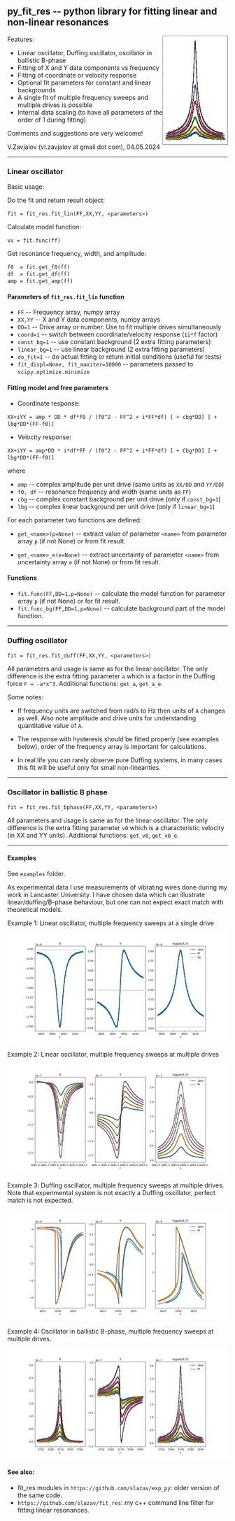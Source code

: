 ## py_fit_res -- python library for fitting linear and non-linear resonances

<img align=right height="250"
src="https://raw.githubusercontent.com/slazav/py_fit_res/master/examples/title.png">

Features:

* Linear oscillator, Duffing oscillator, oscillator in ballistic B-phase
* Fitting of X and Y data components vs frequency
* Fitting of coordinate or velocity response
* Optional fit parameters for constant and linear backgrounds
* A single fit of multiple frequency sweeps and multiple drives is possible
* Internal data scaling (to have all parameters of the order of 1 during fitting)

Comments and suggestions are very welcome!

V.Zavjalov (vl.zavjalov at gmail dot com), 04.05.2024

----
### Linear oscillator

Basic usage:

Do the fit and return result object:
```
fit = fit_res.fit_lin(FF,XX,YY, <parameters>)
```

Calculate model function:
```
vv = fit.func(ff)
```

Get resonance frequency, width, and amplitude:
```
f0  = fit.get_f0(ff)
df  = fit.get_df(ff)
amp = fit.get_amp(ff)
```

#### Parameters of `fit_res.fit_lin` function

*   `FF`    -- Frequency array, numpy array
*   `XX,YY` -- X and Y data components, numpy arrays
*   `DD=1`  -- Drive array or number. Use to fit multiple drives simultaneously
*   `coord=1`     -- switch between coordinate/velocity response (`1i*f` factor)
*   `const_bg=1`  -- use constant background (2 extra fitting parameters)
*   `linear_bg=1` -- use linear background (2 extra fitting parameters)
*   `do_fit=1`    -- do actual fitting or return initial conditions (useful for tests)
*   `fit_displ=None, fit_maxiter=10000` -- parameters passed to `scipy.optimize.minimize`

#### Fitting model and free parameters

* Coordinate response:
```
XX+iYY = amp * DD * df*f0 / (f0^2 - FF^2 + i*FF*df) [ + cbg*DD] [ + lbg*DD*(FF-f0)]
```

* Velocity response:
```
XX+iYY = amp*DD * i*df*FF / (f0^2 - FF^2 + i*FF*df) [ + Cbg*DD] [ + lbg*DD*(FF-f0)]
```
where

*   `amp` -- complex amplitude per unit drive (same units as `XX/DD` and `YY/DD`)
*   `f0, df` -- resonance frequency and width (same units as `FF`)
*   `cbg` -- complex constant background per unit drive (only if `const_bg=1`)
*   `lbg` -- complex linear background per unit drive (only if `linear_bg=1`)

For each parameter two functions are defined:

* `get_<name>(p=None)` -- extract value of parameter `<name>` from parameter array `p`
  (if not None) or from fit result.

* `get_<name>_e(e=None)` -- extract uncertainty of parameter `<name>` from uncertainty
  array `e` (if not None) or from fit result.

#### Functions

* `fit.func(FF,DD=1,p=None)` -- calculate the model function for parameter array `p`
  (if not None) or for fit result.
* `fit.func_bg(FF,DD=1,p=None)` -- calculate background part of the model function.

----
### Duffing oscillator

```
fit = fit_res.fit_duff(FF,XX,YY, <parameters>)
```

All parameters and usage is same as for the linear oscillator. The only difference is
the extra fitting parameter `a` which is a factor in the Duffing force `F = -a*x^3`.
Additional functions: `get_a`, `get_a_e`.

Some notes:
* If frequency units are switched from rad/s to Hz then units of `A` changes as well.
  Also note amplitude and drive units for understanding quantitative value of `A`.

* The response with hysteresis should be fitted properly (see examples below),
  order of the frequency array is important for calculations.

* In real life you can rarely observe pure Duffing systems, in many cases this fit
  will be useful only for small non-linearities.

----
### Oscillator in ballistic B phase

```
fit = fit_res.fit_bphase(FF,XX,YY, <parameters>)
```

All parameters and usage is same as for the linear oscillator. The only difference is
the extra fitting parameter `v0` which is a characteristic velocity (in XX and YY units).
Additional functions: `get_v0`, `get_v0_e`.

----
#### Examples

See `examples` folder.

As experimental data I use measurements of vibrating wires done during
my work in Lancaster University. I have chosen data which can illustrate
linear/duffing/B-phase behaviour, but one can not expect exact match
with theoretical models.

Example 1: Linear oscillator, multiple frequency sweeps at a single drive

![example 1](https://raw.githubusercontent.com/slazav/py_fit_res/master/examples/example1.png)

Example 2: Linear oscillator, multiple frequency sweeps at multiple drives

![example 2](https://raw.githubusercontent.com/slazav/py_fit_res/master/examples/example2.png)

Example 3: Duffing oscillator, multiple frequency sweeps at multiple drives.
Note that experimental system is not exactly a Duffing oscillator, perfect match is not expected.

![example 3](https://raw.githubusercontent.com/slazav/py_fit_res/master/examples/example3.png)

Example 4: Oscillator in ballistic B-phase, multiple frequency sweeps at multiple drives.

![example 4](https://raw.githubusercontent.com/slazav/py_fit_res/master/examples/example4.png)

#### See also:

* fit_res modules in `https://github.com/slazav/exp_py`: older version of the same code.
* `https://github.com/slazav/fit_res`: my c++ command line filter for fitting linear resonances.
